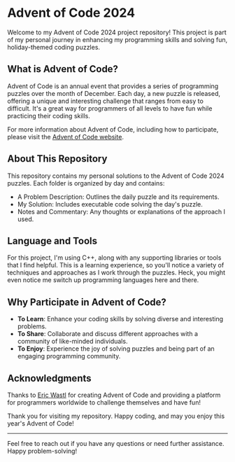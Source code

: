 # Advent of Code 2024

Welcome to my Advent of Code 2024 project repository! This project is part of my personal journey in enhancing my programming skills and solving fun, holiday-themed coding puzzles. 

## What is Advent of Code?

Advent of Code is an annual event that provides a series of programming puzzles over the month of December. Each day, a new puzzle is released, offering a unique and interesting challenge that ranges from easy to difficult. It's a great way for programmers of all levels to have fun while practicing their coding skills.

For more information about Advent of Code, including how to participate, please visit the [Advent of Code website](https://adventofcode.com/2024/about).

## About This Repository

This repository contains my personal solutions to the Advent of Code 2024 puzzles. Each folder is organized by day and contains:

- A Problem Description: Outlines the daily puzzle and its requirements.
- My Solution: Includes executable code solving the day's puzzle.
- Notes and Commentary: Any thoughts or explanations of the approach I used.

## Language and Tools

For this project, I'm using C++, along with any supporting libraries or tools that I find helpful. This is a learning experience, so you'll notice a variety of techniques and approaches as I work through the puzzles. Heck, you might even notice me switch up programming languages here and there. 

## Why Participate in Advent of Code?

- **To Learn**: Enhance your coding skills by solving diverse and interesting problems.
- **To Share**: Collaborate and discuss different approaches with a community of like-minded individuals.
- **To Enjoy**: Experience the joy of solving puzzles and being part of an engaging programming community.

## Acknowledgments

Thanks to [Eric Wastl](http://was.tl/) for creating Advent of Code and providing a platform for programmers worldwide to challenge themselves and have fun!

Thank you for visiting my repository. Happy coding, and may you enjoy this year's Advent of Code!

---

Feel free to reach out if you have any questions or need further assistance. Happy problem-solving!